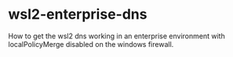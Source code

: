 # wsl2-enterprise-dns
How to get the wsl2 dns working in an enterprise environment with localPolicyMerge disabled on the windows firewall.
